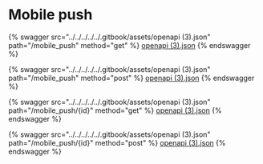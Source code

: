 # Mobile push

{% swagger src="../../../../../.gitbook/assets/openapi (3).json" path="/mobile_push" method="get" %}
[openapi (3).json](<../../../../../.gitbook/assets/openapi (3).json>)
{% endswagger %}

{% swagger src="../../../../../.gitbook/assets/openapi (3).json" path="/mobile_push" method="post" %}
[openapi (3).json](<../../../../../.gitbook/assets/openapi (3).json>)
{% endswagger %}

{% swagger src="../../../../../.gitbook/assets/openapi (3).json" path="/mobile_push/{id}" method="get" %}
[openapi (3).json](<../../../../../.gitbook/assets/openapi (3).json>)
{% endswagger %}

{% swagger src="../../../../../.gitbook/assets/openapi (3).json" path="/mobile_push/{id}" method="post" %}
[openapi (3).json](<../../../../../.gitbook/assets/openapi (3).json>)
{% endswagger %}
